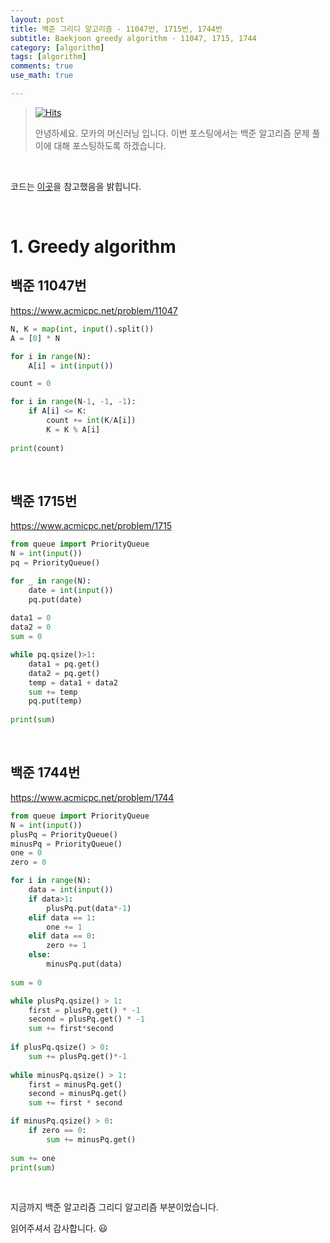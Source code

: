 ```yaml
---
layout: post
title: 백준 그리디 알고리즘 - 11047번, 1715번, 1744번
subtitle: Baekjoon greedy algorithm - 11047, 1715, 1744
category: [algorithm]
tags: [algorithm]
comments: true
use_math: true

---
```






> [![Hits](https://hits.seeyoufarm.com/api/count/incr/badge.svg?url=https%3A%2F%2Fysbsb.github.io%2Falgorithm%2F2023%2F04%2F26%2Fsearch-binary-search.html&count_bg=%2379C83D&title_bg=%23555555&icon=&icon_color=%23E7E7E7&title=hits&edge_flat=false)](https://hits.seeyoufarm.com)
>
> 안녕하세요. 모카의 머신러닝 입니다. 이번 포스팅에서는 백준 알고리즘 문제 풀이에 대해 포스팅하도록 하겠습니다. 

<br>

코드는 [이곳](https://github.com/doitcodingtest/python)을 참고했음을 밝힙니다.

<br>

# 1. Greedy algorithm

## 백준 11047번

https://www.acmicpc.net/problem/11047



```python
N, K = map(int, input().split())
A = [0] * N

for i in range(N):
    A[i] = int(input())

count = 0

for i in range(N-1, -1, -1):
    if A[i] <= K:
        count += int(K/A[i])
        K = K % A[i]
        
print(count)
```



<br>

## 백준 1715번



https://www.acmicpc.net/problem/1715



```python
from queue import PriorityQueue
N = int(input())
pq = PriorityQueue()

for _ in range(N):
    date = int(input())
    pq.put(date)
    
data1 = 0
data2 = 0
sum = 0

while pq.qsize()>1:
    data1 = pq.get()
    data2 = pq.get()
    temp = data1 + data2
    sum += temp
    pq.put(temp)
    
print(sum)
```



<br>



## 백준 1744번



https://www.acmicpc.net/problem/1744



```python
from queue import PriorityQueue
N = int(input())
plusPq = PriorityQueue()
minusPq = PriorityQueue()
one = 0
zero = 0

for i in range(N):
    data = int(input())
    if data>1:
        plusPq.put(data*-1)
    elif data == 1:
        one += 1
    elif data == 0:
        zero += 1
    else:
        minusPq.put(data)
        
sum = 0

while plusPq.qsize() > 1:
    first = plusPq.get() * -1
    second = plusPq.get() * -1
    sum += first*second
    
if plusPq.qsize() > 0:
    sum += plusPq.get()*-1
    
while minusPq.qsize() > 1:
    first = minusPq.get()
    second = minusPq.get()
    sum += first * second

if minusPq.qsize() > 0:
    if zero == 0:
        sum += minusPq.get()
        
sum += one
print(sum)
```





<br>



지금까지 백준 알고리즘 그리디 알고리즘 부분이었습니다.

읽어주셔서 감사합니다. 😃


